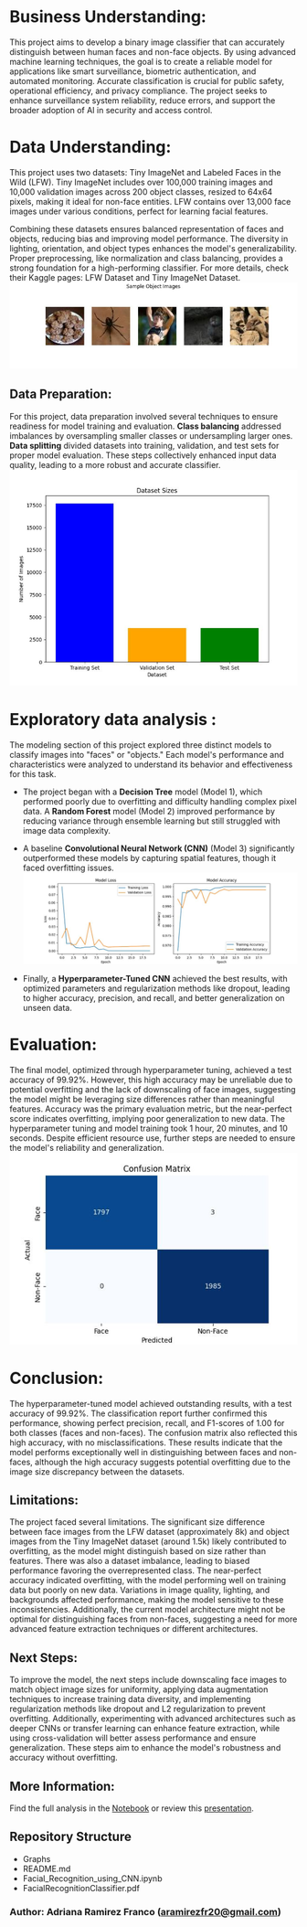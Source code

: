 # Business Understanding:
This project aims to develop a binary image classifier that can accurately distinguish between human faces and non-face objects. By using advanced machine learning techniques, the goal is to create a reliable model for applications like smart surveillance, biometric authentication, and automated monitoring. Accurate classification is crucial for public safety, operational efficiency, and privacy compliance. The project seeks to enhance surveillance system reliability, reduce errors, and support the broader adoption of AI in security and access control.

# Data Understanding:
This project uses two datasets: Tiny ImageNet and Labeled Faces in the Wild (LFW). Tiny ImageNet includes over 100,000 training images and 10,000 validation images across 200 object classes, resized to 64x64 pixels, making it ideal for non-face entities. LFW contains over 13,000 face images under various conditions, perfect for learning facial features.

Combining these datasets ensures balanced representation of faces and objects, reducing bias and improving model performance. The diversity in lighting, orientation, and object types enhances the model's generalizability. Proper preprocessing, like normalization and class balancing, provides a strong foundation for a high-performing classifier. For more details, check their Kaggle pages: LFW Dataset and Tiny ImageNet Dataset.
![Face Images vs. Non-Face Images](/Graphs/sample_images.jpg)

## Data Preparation:
For this project, data preparation involved several techniques to ensure readiness for model training and evaluation. **Class balancing** addressed imbalances by oversampling smaller classes or undersampling larger ones. **Data splitting** divided datasets into training, validation, and test sets for proper model evaluation. These steps collectively enhanced input data quality, leading to a more robust and accurate classifier.
![Data balanced](/Graphs/dataset_sizes.jpg)

# Exploratory data analysis :
The modeling section of this project explored three distinct models to classify images into "faces" or "objects." Each model's performance and characteristics were analyzed to understand its behavior and effectiveness for this task.  
- The project began with a **Decision Tree** model (Model 1), which performed poorly due to overfitting and difficulty handling complex pixel data. A **Random Forest** model (Model 2) improved performance by reducing variance through ensemble learning but still struggled with image data complexity. 
- A baseline **Convolutional Neural Network (CNN)** (Model 3) significantly outperformed these models by capturing spatial features, though it faced overfitting issues.
![CNN Model Accuracy](/Graphs/cnn_modelacc.jpg)

- Finally, a **Hyperparameter-Tuned CNN** achieved the best results, with optimized parameters and regularization methods like dropout, leading to higher accuracy, precision, and recall, and better generalization on unseen data.

# Evaluation:
The final model, optimized through hyperparameter tuning, achieved a test accuracy of 99.92%. However, this high accuracy may be unreliable due to potential overfitting and the lack of downscaling of face images, suggesting the model might be leveraging size differences rather than meaningful features. Accuracy was the primary evaluation metric, but the near-perfect score indicates overfitting, implying poor generalization to new data. The hyperparameter tuning and model training took 1 hour, 20 minutes, and 10 seconds. Despite efficient resource use, further steps are needed to ensure the model's reliability and generalization.
![Confusion Matrix of Best Model](/Graphs/confusion_matrix.jpg)

# Conclusion:
The hyperparameter-tuned model achieved outstanding results, with a test accuracy of 99.92%. The classification report further confirmed this performance, showing perfect precision, recall, and F1-scores of 1.00 for both classes (faces and non-faces). The confusion matrix also reflected this high accuracy, with no misclassifications. These results indicate that the model performs exceptionally well in distinguishing between faces and non-faces, although the high accuracy suggests potential overfitting due to the image size discrepancy between the datasets.

## Limitations:
The project faced several limitations. The significant size difference between face images from the LFW dataset (approximately 8k) and object images from the Tiny ImageNet dataset (around 1.5k) likely contributed to overfitting, as the model might distinguish based on size rather than features. There was also a dataset imbalance, leading to biased performance favoring the overrepresented class. The near-perfect accuracy indicated overfitting, with the model performing well on training data but poorly on new data. Variations in image quality, lighting, and backgrounds affected performance, making the model sensitive to these inconsistencies. Additionally, the current model architecture might not be optimal for distinguishing faces from non-faces, suggesting a need for more advanced feature extraction techniques or different architectures.

## Next Steps:
To improve the model, the next steps include downscaling face images to match object image sizes for uniformity, applying data augmentation techniques to increase training data diversity, and implementing regularization methods like dropout and L2 regularization to prevent overfitting. Additionally, experimenting with advanced architectures such as deeper CNNs or transfer learning can enhance feature extraction, while using cross-validation will better assess performance and ensure generalization. These steps aim to enhance the model's robustness and accuracy without overfitting.

## More Information:
Find the full analysis in the [Notebook](Facial_Recognition_using_CNN.ipynb) or review this [presentation](FacialRecognitionClassifier.pdf).

## Repository Structure
- Graphs
- README.md
- Facial_Recognition_using_CNN.ipynb
- FacialRecognitionClassifier.pdf

### Author: Adriana Ramirez Franco (aramirezfr20@gmail.com)
